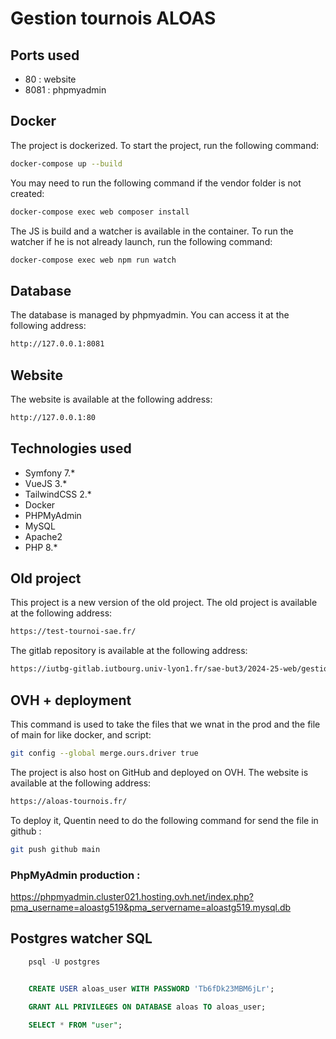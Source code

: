 # Gestion tournois ALOAS

## Ports used
- 80 : website
- 8081 : phpmyadmin

## Docker
The project is dockerized. To start the project, run the following command:
```bash
docker-compose up --build
```
You may need to run the following command if the vendor folder is not created:
```bash
docker-compose exec web composer install
```

The JS is build and a watcher is available in the container. To run the watcher if he is not already launch, run the following command:
```bash
docker-compose exec web npm run watch
```

## Database
The database is managed by phpmyadmin. You can access it at the following address:
```bash
http://127.0.0.1:8081
```

## Website
The website is available at the following address:
```bash
http://127.0.0.1:80
```

## Technologies used
- Symfony 7.*
- VueJS 3.*
- TailwindCSS 2.*
- Docker
- PHPMyAdmin
- MySQL
- Apache2
- PHP 8.*

## Old project

This project is a new version of the old project. The old project is available at the following address:
```bash
https://test-tournoi-sae.fr/
```

The gitlab repository is available at the following address:
```bash
https://iutbg-gitlab.iutbourg.univ-lyon1.fr/sae-but3/2024-25-web/gestiontournois-aloas
```

## OVH + deployment 

This command is used to take the files that we wnat in the prod and the file of main for like docker, and script: 
```bash
git config --global merge.ours.driver true
```

The project is also host on GitHub and deployed on OVH. The website is available at the following address:
```bash
https://aloas-tournois.fr/
```

To deploy it, Quentin need to do the following command for send the file in github :
```bash
git push github main
```

### PhpMyAdmin production : 

https://phpmyadmin.cluster021.hosting.ovh.net/index.php?pma_username=aloastg519&pma_servername=aloastg519.mysql.db


## Postgres watcher SQL

```sql
    psql -U postgres
          
 ```
```sql
    CREATE USER aloas_user WITH PASSWORD 'Tb6fDk23MBM6jLr';
```

```sql
    GRANT ALL PRIVILEGES ON DATABASE aloas TO aloas_user;
```

```sql
    SELECT * FROM "user";
```
